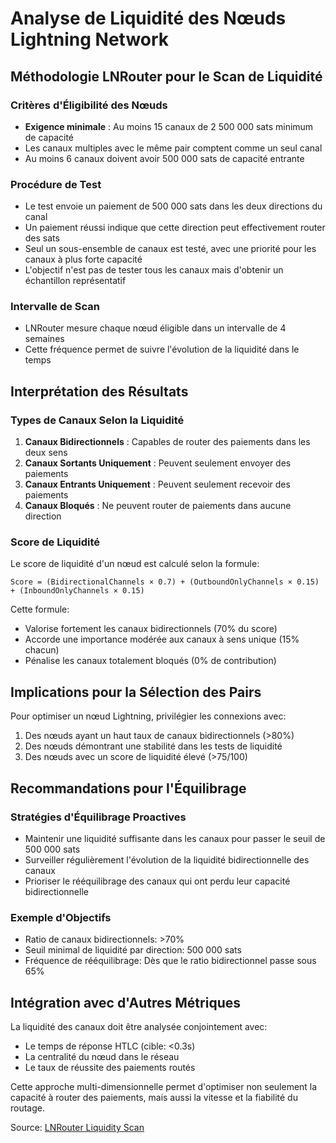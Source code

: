 # Analyse de Liquidité des Nœuds Lightning Network

## Méthodologie LNRouter pour le Scan de Liquidité

### Critères d'Éligibilité des Nœuds
- **Exigence minimale** : Au moins 15 canaux de 2 500 000 sats minimum de capacité
- Les canaux multiples avec le même pair comptent comme un seul canal
- Au moins 6 canaux doivent avoir 500 000 sats de capacité entrante

### Procédure de Test
- Le test envoie un paiement de 500 000 sats dans les deux directions du canal
- Un paiement réussi indique que cette direction peut effectivement router des sats
- Seul un sous-ensemble de canaux est testé, avec une priorité pour les canaux à plus forte capacité
- L'objectif n'est pas de tester tous les canaux mais d'obtenir un échantillon représentatif

### Intervalle de Scan
- LNRouter mesure chaque nœud éligible dans un intervalle de 4 semaines
- Cette fréquence permet de suivre l'évolution de la liquidité dans le temps

## Interprétation des Résultats

### Types de Canaux Selon la Liquidité
1. **Canaux Bidirectionnels** : Capables de router des paiements dans les deux sens
2. **Canaux Sortants Uniquement** : Peuvent seulement envoyer des paiements
3. **Canaux Entrants Uniquement** : Peuvent seulement recevoir des paiements
4. **Canaux Bloqués** : Ne peuvent router de paiements dans aucune direction

### Score de Liquidité
Le score de liquidité d'un nœud est calculé selon la formule:
```
Score = (BidirectionalChannels × 0.7) + (OutboundOnlyChannels × 0.15) + (InboundOnlyChannels × 0.15)
```
Cette formule:
- Valorise fortement les canaux bidirectionnels (70% du score)
- Accorde une importance modérée aux canaux à sens unique (15% chacun)
- Pénalise les canaux totalement bloqués (0% de contribution)

## Implications pour la Sélection des Pairs

Pour optimiser un nœud Lightning, privilégier les connexions avec:
1. Des nœuds ayant un haut taux de canaux bidirectionnels (>80%)
2. Des nœuds démontrant une stabilité dans les tests de liquidité
3. Des nœuds avec un score de liquidité élevé (>75/100)

## Recommandations pour l'Équilibrage

### Stratégies d'Équilibrage Proactives
- Maintenir une liquidité suffisante dans les canaux pour passer le seuil de 500 000 sats
- Surveiller régulièrement l'évolution de la liquidité bidirectionnelle des canaux
- Prioriser le rééquilibrage des canaux qui ont perdu leur capacité bidirectionnelle

### Exemple d'Objectifs
- Ratio de canaux bidirectionnels: >70%
- Seuil minimal de liquidité par direction: 500 000 sats
- Fréquence de rééquilibrage: Dès que le ratio bidirectionnel passe sous 65%

## Intégration avec d'Autres Métriques

La liquidité des canaux doit être analysée conjointement avec:
- Le temps de réponse HTLC (cible: <0.3s)
- La centralité du nœud dans le réseau
- Le taux de réussite des paiements routés

Cette approche multi-dimensionnelle permet d'optimiser non seulement la capacité à router des paiements, mais aussi la vitesse et la fiabilité du routage.

Source: [LNRouter Liquidity Scan](https://blog.lnrouter.app/liquidity-scan) 